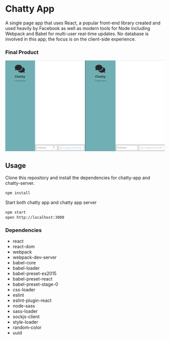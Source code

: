 Chatty App
=====================

A single page app that uses React, a popular front-end library created and used heavily by Facebook as well as modern tools for Node including Webpack and Babel for multi-user real-time updates. No database is involved in this app; the focus is on the client-side experience.


### Final Product

![Chatty App](https://raw.githubusercontent.com/suwignyo/chattyApp/master/screenshot/chatty.gif)

## Usage
Clone this repository and install the dependencies for chatty-app and chatty-server.

```
npm install
```

Start both chatty app and chatty app server

```
npm start
open http://localhost:3000
```


### Dependencies

* react
* react-dom
* webpack
* webpack-dev-server
* babel-core
* babel-loader
* babel-preset-es2015
* babel-preset-react
* babel-preset-stage-0
* css-loader
* eslint
* eslint-plugin-react
* node-sass
* sass-loader
* sockjs-client
* style-loader
* random-color
* uuid
